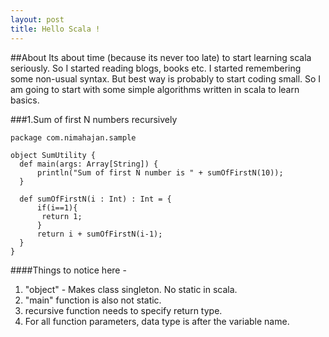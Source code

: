 ```yaml
---
layout: post
title: Hello Scala !
---
```


##About
Its about time (because its never too late) to start learning scala seriously. So I started reading blogs, books etc. I started remembering some non-usual syntax. But best way is probably to start coding small. So I am going to start with some simple algorithms written in scala to learn basics.


###1.Sum of first N numbers recursively
```
package com.nimahajan.sample

object SumUtility {
  def main(args: Array[String]) {
      println("Sum of first N number is " + sumOfFirstN(10));
  }

  def sumOfFirstN(i : Int) : Int = {
	  if(i==1){
	   return 1;
	  }
	  return i + sumOfFirstN(i-1);
  }
}
```

####Things to notice here -
1. "object" - Makes class singleton. No static in scala.
2. "main" function is also not static.
3. recursive function needs to specify return type. 
4. For all function parameters, data type is after the variable name.



